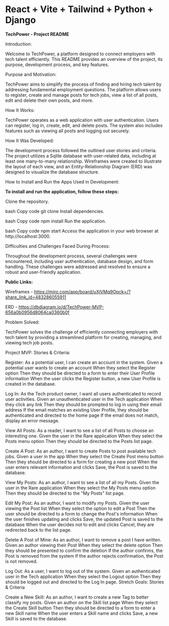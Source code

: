 # React + Vite + Tailwind + Python + Django

**TechPower - Project README**

Introduction:

Welcome to TechPower, a platform designed to connect employers with tech talent efficiently. This README provides an overview of the project, its purpose, development process, and key features.


Purpose and Motivation:

TechPower aims to simplify the process of finding and hiring tech talent by addressing fundamental employment questions. The platform allows users to register, create and manage posts for tech jobs, view a list of all posts, edit and delete their own posts, and more.


How It Works:

TechPower operates as a web application with user authentication. Users can register, log in, create, edit, and delete posts. The system also includes features such as viewing all posts and logging out securely.


How It Was Developed:

The development process followed the outlined user stories and criteria. The project utilizes a Sqlite database with user-related data, including at least one many-to-many relationship. Wireframes were created to illustrate the layout of each view, and an Entity-Relationship Diagram (ERD) was designed to visualize the database structure.


How to Install and Run the Apps Used in Development:

**To install and run the application, follow these steps:**

Clone the repository.

bash
Copy code
git clone <repository-url>
Install dependencies.

bash
Copy code
npm install
Run the application.

bash
Copy code
npm start
Access the application in your web browser at http://localhost:3000.


Difficulties and Challenges Faced During Process:

Throughout the development process, several challenges were encountered, including user authentication, database design, and form handling. These challenges were addressed and resolved to ensure a robust and user-friendly application.

**Public Links:**

Wireframes -  https://miro.com/app/board/uXjVMq9Opck=/?share_link_id=483286055911

ERD - https://dbdiagram.io/d/TechPower-MVP-656a0b0956d8064ca0360b0f

Problem Solved:

TechPower solves the challenge of efficiently connecting employers with tech talent by providing a streamlined platform for creating, managing, and viewing tech job posts.

Project MVP: Stories & Criteria:


Register:
As a potential user, I can create an account in the system.
Given a potential user wants to create an account
When they select the Register option
Then they should be directed to a form to enter their User Profile information
When the user clicks the Register button, a new User Profile is created in the database.

Log In:
As the Tech product owner, I want all users authenticated to record user activities.
Given an unauthenticated user in the Tech application
When they click any link
Then they should be prompted to log in using their email address
If the email matches an existing User Profile, they should be authenticated and directed to the home page
If the email does not match, display an error message.

View All Posts:
As a reader, I want to see a list of all Posts to choose an interesting one.
Given the user in the Rare application
When they select the Posts menu option
Then they should be directed to the Posts list page.

Create A Post:
As an author, I want to create Posts to post available tech jobs.
Given a user in the app
When they select the Create Post menu button
Then they should be directed to a form for creating a new post
When the user enters relevant information and clicks Save, the Post is saved to the database.

View My Posts:
As an author, I want to see a list of all my Posts.
Given the user in the Rare application
When they select the My Posts menu option
Then they should be directed to the "My Posts" list page.

Edit My Post:
As an author, I want to modify my Posts.
Given the user viewing the Post list
When they select the option to edit a Post
Then the user should be directed to a form to change the Post's information
When the user finishes updating and clicks Save, the updated Post is saved to the database
When the user decides not to edit and clicks Cancel, they are redirected back to the list page.

Delete A Post of Mine:
As an author, I want to remove a post I have written.
Given an author viewing their Post
When they select the delete option
Then they should be presented to confirm the deletion
If the author confirms, the Post is removed from the system
If the author rejects confirmation, the Post is not removed.

Log Out:
As a user, I want to log out of the system.
Given an authenticated user in the Tech application
When they select the Logout option
Then they should be logged out and directed to the Log In page.
Stretch Goals: Stories & Criteria

Create a New Skill:
As an author, I want to create a new Tag to better classify my posts.
Given an author on the Skill list page
When they select the Create Skill button
Then they should be directed to a form to enter a new Skill name
When the user enters a Skill name and clicks Save, a new Skill is saved to the database.






